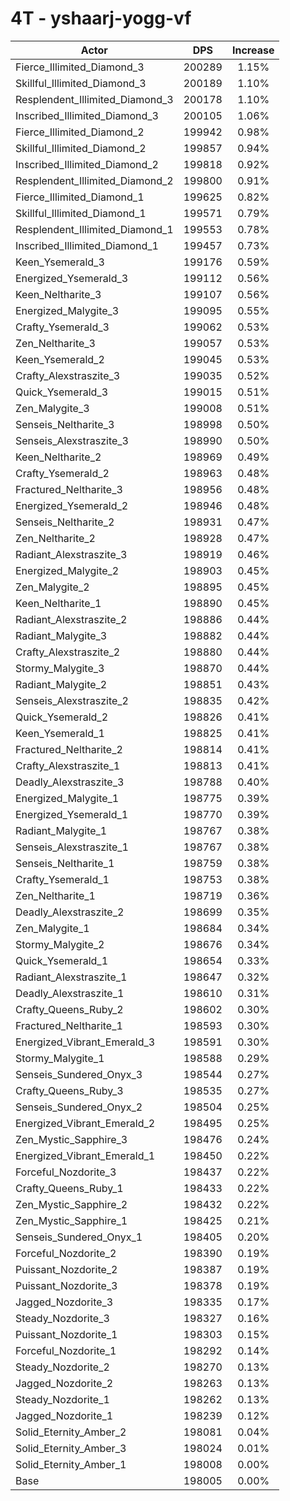 # 4T - yshaarj-yogg-vf
| Actor | DPS | Increase |
|---|:---:|:---:|
|Fierce_Illimited_Diamond_3|200289|1.15%|
|Skillful_Illimited_Diamond_3|200189|1.10%|
|Resplendent_Illimited_Diamond_3|200178|1.10%|
|Inscribed_Illimited_Diamond_3|200105|1.06%|
|Fierce_Illimited_Diamond_2|199942|0.98%|
|Skillful_Illimited_Diamond_2|199857|0.94%|
|Inscribed_Illimited_Diamond_2|199818|0.92%|
|Resplendent_Illimited_Diamond_2|199800|0.91%|
|Fierce_Illimited_Diamond_1|199625|0.82%|
|Skillful_Illimited_Diamond_1|199571|0.79%|
|Resplendent_Illimited_Diamond_1|199553|0.78%|
|Inscribed_Illimited_Diamond_1|199457|0.73%|
|Keen_Ysemerald_3|199176|0.59%|
|Energized_Ysemerald_3|199112|0.56%|
|Keen_Neltharite_3|199107|0.56%|
|Energized_Malygite_3|199095|0.55%|
|Crafty_Ysemerald_3|199062|0.53%|
|Zen_Neltharite_3|199057|0.53%|
|Keen_Ysemerald_2|199045|0.53%|
|Crafty_Alexstraszite_3|199035|0.52%|
|Quick_Ysemerald_3|199015|0.51%|
|Zen_Malygite_3|199008|0.51%|
|Senseis_Neltharite_3|198998|0.50%|
|Senseis_Alexstraszite_3|198990|0.50%|
|Keen_Neltharite_2|198969|0.49%|
|Crafty_Ysemerald_2|198963|0.48%|
|Fractured_Neltharite_3|198956|0.48%|
|Energized_Ysemerald_2|198946|0.48%|
|Senseis_Neltharite_2|198931|0.47%|
|Zen_Neltharite_2|198928|0.47%|
|Radiant_Alexstraszite_3|198919|0.46%|
|Energized_Malygite_2|198903|0.45%|
|Zen_Malygite_2|198895|0.45%|
|Keen_Neltharite_1|198890|0.45%|
|Radiant_Alexstraszite_2|198886|0.44%|
|Radiant_Malygite_3|198882|0.44%|
|Crafty_Alexstraszite_2|198880|0.44%|
|Stormy_Malygite_3|198870|0.44%|
|Radiant_Malygite_2|198851|0.43%|
|Senseis_Alexstraszite_2|198835|0.42%|
|Quick_Ysemerald_2|198826|0.41%|
|Keen_Ysemerald_1|198825|0.41%|
|Fractured_Neltharite_2|198814|0.41%|
|Crafty_Alexstraszite_1|198813|0.41%|
|Deadly_Alexstraszite_3|198788|0.40%|
|Energized_Malygite_1|198775|0.39%|
|Energized_Ysemerald_1|198770|0.39%|
|Radiant_Malygite_1|198767|0.38%|
|Senseis_Alexstraszite_1|198767|0.38%|
|Senseis_Neltharite_1|198759|0.38%|
|Crafty_Ysemerald_1|198753|0.38%|
|Zen_Neltharite_1|198719|0.36%|
|Deadly_Alexstraszite_2|198699|0.35%|
|Zen_Malygite_1|198684|0.34%|
|Stormy_Malygite_2|198676|0.34%|
|Quick_Ysemerald_1|198654|0.33%|
|Radiant_Alexstraszite_1|198647|0.32%|
|Deadly_Alexstraszite_1|198610|0.31%|
|Crafty_Queens_Ruby_2|198602|0.30%|
|Fractured_Neltharite_1|198593|0.30%|
|Energized_Vibrant_Emerald_3|198591|0.30%|
|Stormy_Malygite_1|198588|0.29%|
|Senseis_Sundered_Onyx_3|198544|0.27%|
|Crafty_Queens_Ruby_3|198535|0.27%|
|Senseis_Sundered_Onyx_2|198504|0.25%|
|Energized_Vibrant_Emerald_2|198495|0.25%|
|Zen_Mystic_Sapphire_3|198476|0.24%|
|Energized_Vibrant_Emerald_1|198450|0.22%|
|Forceful_Nozdorite_3|198437|0.22%|
|Crafty_Queens_Ruby_1|198433|0.22%|
|Zen_Mystic_Sapphire_2|198432|0.22%|
|Zen_Mystic_Sapphire_1|198425|0.21%|
|Senseis_Sundered_Onyx_1|198405|0.20%|
|Forceful_Nozdorite_2|198390|0.19%|
|Puissant_Nozdorite_2|198387|0.19%|
|Puissant_Nozdorite_3|198378|0.19%|
|Jagged_Nozdorite_3|198335|0.17%|
|Steady_Nozdorite_3|198327|0.16%|
|Puissant_Nozdorite_1|198303|0.15%|
|Forceful_Nozdorite_1|198292|0.14%|
|Steady_Nozdorite_2|198270|0.13%|
|Jagged_Nozdorite_2|198263|0.13%|
|Steady_Nozdorite_1|198262|0.13%|
|Jagged_Nozdorite_1|198239|0.12%|
|Solid_Eternity_Amber_2|198081|0.04%|
|Solid_Eternity_Amber_3|198024|0.01%|
|Solid_Eternity_Amber_1|198008|0.00%|
|Base|198005|0.00%|
